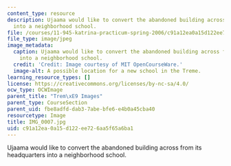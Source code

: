 ```yaml
---
content_type: resource
description: Ujaama would like to convert the abandoned building across from its headquarters
  into a neighborhood school.
file: /courses/11-945-katrina-practicum-spring-2006/c91a12ea0a15d122ee726aa5f65a6ba1_IMG_0007.jpg
file_type: image/jpeg
image_metadata:
  caption: Ujaama would like to convert the abandoned building across from its headquarters
    into a neighborhood school.
  credit: 'Credit: Image courtesy of MIT OpenCourseWare.'
  image-alt: A possible location for a new school in the Treme.
learning_resource_types: []
license: https://creativecommons.org/licenses/by-nc-sa/4.0/
ocw_type: OCWImage
parent_title: "Trem\xE9 Images"
parent_type: CourseSection
parent_uid: fbe8adfd-dab3-7abe-bfe6-e4b0a45cba40
resourcetype: Image
title: IMG_0007.jpg
uid: c91a12ea-0a15-d122-ee72-6aa5f65a6ba1
---
```

Ujaama would like to convert the abandoned building across from its headquarters into a neighborhood school.